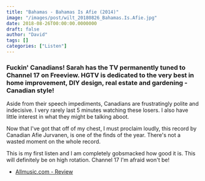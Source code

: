 ```yaml
---
title: "Bahamas - Bahamas Is Afie (2014)"
image: "/images/post/wilt_20180826_Bahamas.Is.Afie.jpg"
date: 2018-08-26T00:00:00.0000000
draft: false
author: "David"
tags: []
categories: ["Listen"]
---
```

### Fuckin' Canadians! Sarah has the TV permanently tuned to Channel 17 on Freeview. HGTV is dedicated to the very best in home improvement, DIY design, real estate and gardening - Canadian style!   
  
Aside from their speech impediments, Canadians are frustratingly polite and indecisive. I very rarely last 5 minutes watching these losers. I also have little interest in what they might be talking aboot.

 Now that I've got that off of my chest, I must proclaim loudly, this record by Canadian Afie Jurvanen, is one of the finds of the year. There's not a wasted moment on the whole record.  
  
This is my first listen and I am completely gobsmacked how good it is. This will definitely be on high rotation. Channel 17 I'm afraid won't be!

-  [Allmusic.com - Review](https://www.allmusic.com/album/bahamas-is-afie-mw0002688934)